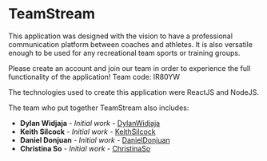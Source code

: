# TeamStream

This application was designed with the vision to have a professional communication platform between coaches and athletes. It is also versatile enough to be used for any recreational team sports or training groups. 

Please create an account and join our team in order to experience the full functionality of the application! 
Team code: IR80YW


The technologies used to create this application were ReactJS and NodeJS.

The team who put together TeamStream also includes:

- **Dylan Widjaja** - _Initial work_ - [DylanWidjaja](https://github.com/dwidjaja945)
- **Keith Silcock** - _Initial work_ - [KeithSilcock](https://github.com/KeithSilcock)
- **Daniel Donjuan** - _Initial work_ - [DanielDonjuan](https://github.com/ddonjuan)
- **Christina So** - _Initial work_ - [ChristinaSo](https://github.com/So-Xtina)
